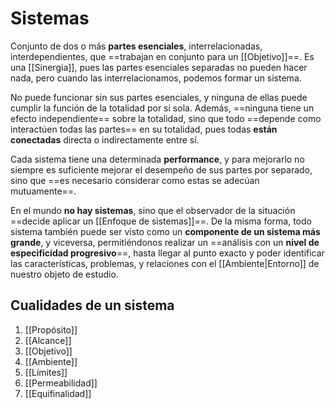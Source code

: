 # Sistemas

Conjunto de dos o más **partes esenciales**, interrelacionadas, interdependientes, que ==trabajan en conjunto para un [[Objetivo]]==. Es una [[Sinergia]], pues las partes esenciales separadas no pueden hacer nada, pero cuando las interrelacionamos, podemos formar un sistema.

No puede funcionar sin sus partes esenciales, y ninguna de ellas puede cumplir la función de la totalidad por si sola. Además, ==ninguna tiene un efecto independiente== sobre la totalidad, sino que todo ==depende como interactúen todas las partes== en su totalidad, pues todas **están conectadas** directa o indirectamente entre sí.

Cada sistema tiene una determinada **performance**, y para mejorarlo no siempre es suficiente mejorar el desempeño de sus partes por separado, sino que ==es necesario considerar como estas se adecúan mutuamente==.

En el mundo **no hay sistemas**, sino que el observador de la situación ==decide aplicar un [[Enfoque de sistemas]]==. De la misma forma, todo sistema también puede ser visto como un **componente de un sistema más grande**, y viceversa, permitiéndonos realizar un ==análisis con un **nivel de especificidad progresivo**==, hasta llegar al punto exacto y poder identificar las características, problemas, y relaciones con el [[Ambiente|Entorno]] de nuestro objeto de estudio.

## Cualidades de un sistema

1. [[Propósito]]
2. [[Alcance]]
3. [[Objetivo]]
4. [[Ambiente]]
5. [[Límites]]
6. [[Permeabilidad]]
7. [[Equifinalidad]]
